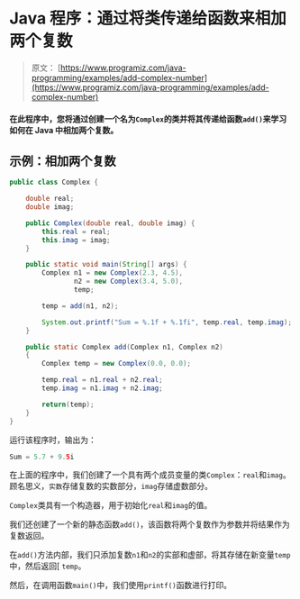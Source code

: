 # Java 程序：通过将类传递给函数来相加两个复数

> 原文： [https://www.programiz.com/java-programming/examples/add-complex-number](https://www.programiz.com/java-programming/examples/add-complex-number)

#### 在此程序中，您将通过创建一个名为`Complex`的类并将其传递给函数`add()`来学习如何在 Java 中相加两个复数。

## 示例：相加两个复数

```java
public class Complex {

    double real;
    double imag;

    public Complex(double real, double imag) {
        this.real = real;
        this.imag = imag;
    }

    public static void main(String[] args) {
        Complex n1 = new Complex(2.3, 4.5),
                n2 = new Complex(3.4, 5.0),
                temp;

        temp = add(n1, n2);

        System.out.printf("Sum = %.1f + %.1fi", temp.real, temp.imag);
    }

    public static Complex add(Complex n1, Complex n2)
    {
        Complex temp = new Complex(0.0, 0.0);

        temp.real = n1.real + n2.real;
        temp.imag = n1.imag + n2.imag;

        return(temp);
    }
}
```

运行该程序时，输出为：

```java
Sum = 5.7 + 9.5i
```

在上面的程序中，我们创建了一个具有两个成员变量的类`Complex`：`real`和`imag`。 顾名思义，`实数`存储复数的实数部分，`imag`存储虚数部分。

`Complex`类具有一个构造器，用于初始化`real`和`imag`的值。

我们还创建了一个新的静态函数`add()`，该函数将两个复数作为参数并将结果作为复数返回。

在`add()`方法内部，我们只添加复数`n1`和`n2`的实部和虚部，将其存储在新变量`temp`中，然后返回[ `temp`。

然后，在调用函数`main()`中，我们使用`printf()`函数进行打印。